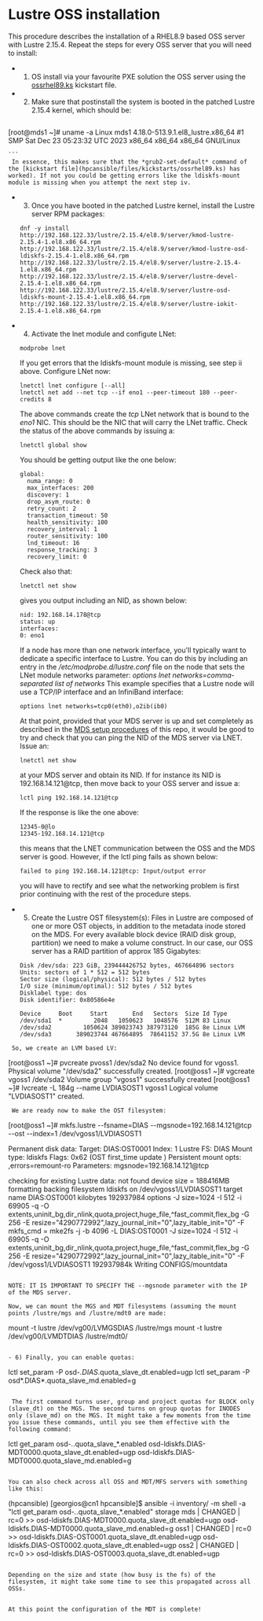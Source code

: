 # Lustre OSS installation

This procedure describes the installation of a RHEL8.9 based OSS server with Lustre 2.15.4. Repeat the steps for every OSS server that you will need to install:

- 1) OS install via your favourite PXE solution the OSS server using the [ossrhel89.ks](../hpcansible/files/kickstarts/ossrhel89.ks) kickstart file.  
- 2) Make sure that postinstall the system is booted in the patched Lustre 2.15.4 kernel, which should be: 
    ``` 
[root@mds1 ~]# uname -a
Linux mds1 4.18.0-513.9.1.el8_lustre.x86_64 #1 SMP Sat Dec 23 05:23:32 UTC 2023 x86_64 x86_64 x86_64 GNU/Linux
    
    ```
     In essence, this makes sure that the *grub2-set-default* command of the [kickstart file](hpcansible/files/kickstarts/ossrhel89.ks) has worked). If not you could be getting errors like the ldiskfs-mount module is missing when you attempt the next step iv.
- 3) Once you have booted in the patched Lustre kernel, install the Lustre server RPM packages:
    ```
    dnf -y install http://192.168.122.33/lustre/2.15.4/el8.9/server/kmod-lustre-2.15.4-1.el8.x86_64.rpm http://192.168.122.33/lustre/2.15.4/el8.9/server/kmod-lustre-osd-ldiskfs-2.15.4-1.el8.x86_64.rpm http://192.168.122.33/lustre/2.15.4/el8.9/server/lustre-2.15.4-1.el8.x86_64.rpm http://192.168.122.33/lustre/2.15.4/el8.9/server/lustre-devel-2.15.4-1.el8.x86_64.rpm http://192.168.122.33/lustre/2.15.4/el8.9/server/lustre-osd-ldiskfs-mount-2.15.4-1.el8.x86_64.rpm http://192.168.122.33/lustre/2.15.4/el8.9/server/lustre-iokit-2.15.4-1.el8.x86_64.rpm
    ```
- 4) Activate the lnet module and configute LNet:
    ```
    modprobe lnet
    ```
    If you get errors that the ldiskfs-mount module is missing, see step ii above.
    Configure LNet now:
    ```
    lnetctl lnet configure [--all]
    lnetctl net add --net tcp --if eno1 --peer-timeout 180 --peer-credits 8
    ```
    The above commands create the *tcp* LNet network that is bound to the *eno1* NIC. This should be the NIC that will carry the LNet traffic. Check the status of the above commands by issuing a:
    ```
    lnetctl global show
    ```
    You should be getting output like the one below:
    ```
    global:
      numa_range: 0
      max_interfaces: 200
      discovery: 1
      drop_asym_route: 0
      retry_count: 2
      transaction_timeout: 50
      health_sensitivity: 100
      recovery_interval: 1
      router_sensitivity: 100
      lnd_timeout: 16
      response_tracking: 3
      recovery_limit: 0
     ```
     Check also that: 
     ```
     lnetctl net show
     ```
     gives you output including an NID, as shown below:
     ```
     nid: 192.168.14.178@tcp
     status: up
     interfaces:
     0: eno1
     ```
     If a node has more than one network interface, you'll typically want to dedicate a specific interface to Lustre. You can do this by including an entry in the */etc/modprobe.d/lustre.conf* file on the node that sets the LNet module networks parameter:
     *options lnet networks=comma-separated list of networks*
     This example specifies that a Lustre node will use a TCP/IP interface and an InfiniBand interface:
     ```
     options lnet networks=tcp0(eth0),o2ib(ib0)
     ```
    At that point, provided that your MDS server is up and set completely as described in the [MDS setup procedures](install-lustre-mds.md) of this repo, it would be good to try and check that you can ping the NID of the MDS server via LNET. Issue an:
    ```
    lnetctl net show
    ```
   at your MDS server and obtain its NID. If for instance its NID is 192.168.14.121@tcp, then move back to your OSS server and issue a:
    ```
    lctl ping 192.168.14.121@tcp
    ```
   If the response is like the one above:
    ```
    12345-0@lo
    12345-192.168.14.121@tcp
    ```
   this means that the LNET communication between the OSS and the MDS server is good. However, if the lctl ping fails as shown below: 
   ```
   failed to ping 192.168.14.121@tcp: Input/output error
   ```
   you will have to rectify and see what the networking problem is first prior continuing with the rest of the procedure steps.

- 5) Create the Lustre OST filesystem(s): Files in Lustre are composed of one or more OST objects, in addition to the metadata inode stored on the MDS. For every available block device (RAID disk group, partition) we need to make a volume construct. In our case, our OSS server has a RAID partition of approx 185 Gigabytes:
  ```
  Disk /dev/sda: 223 GiB, 239444426752 bytes, 467664896 sectors
  Units: sectors of 1 * 512 = 512 bytes
  Sector size (logical/physical): 512 bytes / 512 bytes
  I/O size (minimum/optimal): 512 bytes / 512 bytes
  Disklabel type: dos
  Disk identifier: 0x80586e4e

  Device     Boot     Start       End   Sectors  Size Id Type
  /dev/sda1  *         2048   1050623   1048576  512M 83 Linux
  /dev/sda2         1050624 389023743 387973120  185G 8e Linux LVM
  /dev/sda3       389023744 467664895  78641152 37.5G 8e Linux LVM
 ```
  So, we create an LVM based LV:
 ```
 [root@oss1 ~]#  pvcreate pvoss1 /dev/sda2
  No device found for vgoss1.
  Physical volume "/dev/sda2" successfully created.
 [root@oss1 ~]# vgcreate vgoss1 /dev/sda2
  Volume group "vgoss1" successfully created
 [root@oss1 ~]# lvcreate -L 184g --name LVDIASOST1 vgoss1
  Logical volume "LVDIASOST1" created.
 ```
  We are ready now to make the OST filesystem:
  ```
  [root@oss1 ~]# mkfs.lustre --fsname=DIAS --mgsnode=192.168.14.121@tcp --ost --index=1 /dev/vgoss1/LVDIASOST1

   Permanent disk data:
Target:     DIAS:OST0001
Index:      1
Lustre FS:  DIAS
Mount type: ldiskfs
Flags:      0x62
              (OST first_time update )
Persistent mount opts: ,errors=remount-ro
Parameters: mgsnode=192.168.14.121@tcp

checking for existing Lustre data: not found
device size = 188416MB
formatting backing filesystem ldiskfs on /dev/vgoss1/LVDIASOST1
	target name   DIAS:OST0001
	kilobytes     192937984
	options        -J size=1024 -I 512 -i 69905 -q -O extents,uninit_bg,dir_nlink,quota,project,huge_file,^fast_commit,flex_bg -G 256 -E resize="4290772992",lazy_journal_init="0",lazy_itable_init="0" -F
mkfs_cmd = mke2fs -j -b 4096 -L DIAS:OST0001  -J size=1024 -I 512 -i 69905 -q -O extents,uninit_bg,dir_nlink,quota,project,huge_file,^fast_commit,flex_bg -G 256 -E resize="4290772992",lazy_journal_init="0",lazy_itable_init="0" -F /dev/vgoss1/LVDIASOST1 192937984k
Writing CONFIGS/mountdata
  ```

  NOTE: IT IS IMPORTANT TO SPECIFY THE --mgsnode parameter with the IP of the MDS server. 

  Now, we can mount the MGS and MDT filesystems (assuming the mount points /lustre/mgs and /lustre/mdt0 are made:
  
 ```
 mount -t lustre /dev/vg00/LVMGSDIAS /lustre/mgs
 mount -t lustre /dev/vg00/LVMDTDIAS /lustre/mdt0/
 ```

- 6) Finally, you can enable quotas:
 ```
 lctl set_param -P osd-*.DIAS*.quota_slave_dt.enabled=ugp
 lctl set_param -P osd*.DIAS*.quota_slave_md.enabled=g
 ```
  
  The first command turns user, group and project quotas for BLOCK only (slave_dt) on the MGS. The second turns on group quotas for INODES only (slave_md) on the MGS. It might take a few moments from the time you issue these commands, until you see them effective with the following command:
 ```
 lctl get_param osd-*.*.quota_slave_*.enabled
 osd-ldiskfs.DIAS-MDT0000.quota_slave_dt.enabled=ugp
 osd-ldiskfs.DIAS-MDT0000.quota_slave_md.enabled=g
 ```

 You can also check across all OSS and MDT/MFS servers with something like this:
 ```
 (hpcansible) [georgios@cn1 hpcansible]$ ansible -i inventory/ -m shell -a "lctl get_param osd-*.*.quota_slave_*.enabled" storage
  mds | CHANGED | rc=0 >>
  osd-ldiskfs.DIAS-MDT0000.quota_slave_dt.enabled=ugp
  osd-ldiskfs.DIAS-MDT0000.quota_slave_md.enabled=g
  oss1 | CHANGED | rc=0 >>
  osd-ldiskfs.DIAS-OST0001.quota_slave_dt.enabled=ugp
  osd-ldiskfs.DIAS-OST0002.quota_slave_dt.enabled=ugp
  oss2 | CHANGED | rc=0 >>
  osd-ldiskfs.DIAS-OST0003.quota_slave_dt.enabled=ugp
 ```
 
 Depending on the size and state (how busy is the fs) of the filesystem, it might take some time to see this propagated across all OSSs.


At this point the configuration of the MDT is complete!

 



   
   


